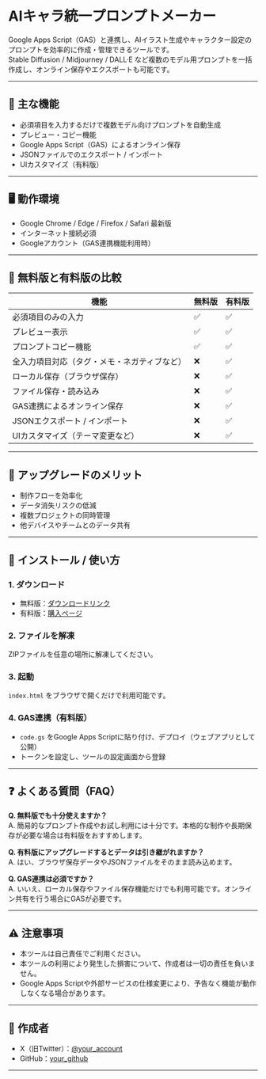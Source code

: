 # AIキャラ統一プロンプトメーカー

Google Apps Script（GAS）と連携し、AIイラスト生成やキャラクター設定のプロンプトを効率的に作成・管理できるツールです。  
Stable Diffusion / Midjourney / DALL·E など複数のモデル用プロンプトを一括作成し、オンライン保存やエクスポートも可能です。

---

## 📌 主な機能
- 必須項目を入力するだけで複数モデル向けプロンプトを自動生成
- プレビュー・コピー機能
- Google Apps Script（GAS）によるオンライン保存
- JSONファイルでのエクスポート / インポート
- UIカスタマイズ（有料版）

---

## 🖥 動作環境
- Google Chrome / Edge / Firefox / Safari 最新版
- インターネット接続必須
- Googleアカウント（GAS連携機能利用時）

---

## 📄 無料版と有料版の比較

| 機能 | 無料版 | 有料版 |
|------|--------|--------|
| 必須項目のみの入力 | ✅ | ✅ |
| プレビュー表示 | ✅ | ✅ |
| プロンプトコピー機能 | ✅ | ✅ |
| 全入力項目対応（タグ・メモ・ネガティブなど） | ❌ | ✅ |
| ローカル保存（ブラウザ保存） | ❌ | ✅ |
| ファイル保存・読み込み | ❌ | ✅ |
| GAS連携によるオンライン保存 | ❌ | ✅ |
| JSONエクスポート / インポート | ❌ | ✅ |
| UIカスタマイズ（テーマ変更など） | ❌ | ✅ |

---

## 🚀 アップグレードのメリット
- 制作フローを効率化
- データ消失リスクの低減
- 複数プロジェクトの同時管理
- 他デバイスやチームとのデータ共有

---

## 🔧 インストール / 使い方

### 1. ダウンロード
- 無料版：[ダウンロードリンク](#)  
- 有料版：[購入ページ](#)

### 2. ファイルを解凍
ZIPファイルを任意の場所に解凍してください。

### 3. 起動
`index.html` をブラウザで開くだけで利用可能です。

### 4. GAS連携（有料版）
- `code.gs` をGoogle Apps Scriptに貼り付け、デプロイ（ウェブアプリとして公開）
- トークンを設定し、ツールの設定画面から登録

---

## ❓ よくある質問（FAQ）

**Q. 無料版でも十分使えますか？**  
A. 簡易的なプロンプト作成やお試し利用には十分です。本格的な制作や長期保存が必要な場合は有料版をおすすめします。

**Q. 有料版にアップグレードするとデータは引き継がれますか？**  
A. はい、ブラウザ保存データやJSONファイルをそのまま読み込めます。

**Q. GAS連携は必須ですか？**  
A. いいえ、ローカル保存やファイル保存機能だけでも利用可能です。オンライン共有を行う場合にGASが必要です。

---

## ⚠ 注意事項
- 本ツールは自己責任でご利用ください。
- 本ツールの利用により発生した損害について、作成者は一切の責任を負いません。
- Google Apps Scriptや外部サービスの仕様変更により、予告なく機能が動作しなくなる場合があります。

---

## 👤 作成者
- X（旧Twitter）：[@your_account](#)
- GitHub：[your_github](#)

---
